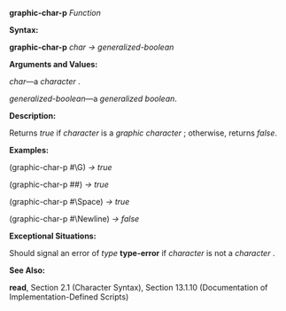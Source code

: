 **graphic-char-p** *Function* 



**Syntax:** 



**graphic-char-p** *char → generalized-boolean* 



**Arguments and Values:** 



*char*—a *character* . 







 



 



*generalized-boolean*—a *generalized boolean*. 



**Description:** 



Returns *true* if *character* is a *graphic character* ; otherwise, returns *false*. 



**Examples:** 



(graphic-char-p #\G) *→ true* 



(graphic-char-p #\#) *→ true* 



(graphic-char-p #\Space) *→ true* 



(graphic-char-p #\Newline) *→ false* 



**Exceptional Situations:** 



Should signal an error of *type* **type-error** if *character* is not a *character* . 



**See Also:** 



**read**, Section 2.1 (Character Syntax), Section 13.1.10 (Documentation of Implementation-Defined Scripts) 



